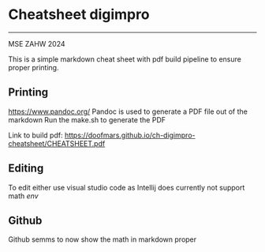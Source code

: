 # Cheatsheet digimpro
---------------------

MSE ZAHW 2024

This is a simple markdown cheat sheet with pdf build pipeline to ensure proper printing.

## Printing

https://www.pandoc.org/
Pandoc is used to generate a PDF file out of the markdown
Run the make.sh to generate the PDF

Link to build pdf: https://doofmars.github.io/ch-digimpro-cheatsheet/CHEATSHEET.pdf

## Editing

To edit either use visual studio code as Intellij does currently not support math $env$

## Github

Github semms to now show the math in markdown proper